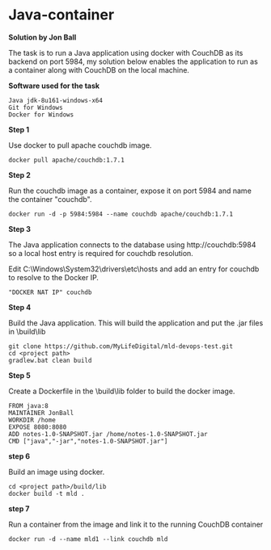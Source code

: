 # **Java-container**

**Solution by Jon Ball**

The task is to run a Java application using docker with CouchDB as its backend on port 5984, my solution below enables the application to run as a container along with CouchDB on the local machine.

**Software used for the task**

    Java jdk-8u161-windows-x64
    Git for Windows
    Docker for Windows

**Step 1**

Use docker to pull apache couchdb image.
```
docker pull apache/couchdb:1.7.1
```
**Step 2**

Run the couchdb image as a container, expose it on port 5984 and name the container "couchdb".
```
docker run -d -p 5984:5984 --name couchdb apache/couchdb:1.7.1
```
**Step 3**

The Java application connects to the database using http://couchdb:5984 so a local host entry is required for couchdb resolution.

Edit C:\Windows\System32\drivers\etc\hosts and add an entry for couchdb to resolve to the Docker IP.
```
"DOCKER NAT IP"	couchdb
```
**Step 4**

Build the Java application. This will build the application and put the .jar files in <projecct path>\build\lib
```
git clone https://github.com/MyLifeDigital/mld-devops-test.git
cd <project path>
gradlew.bat clean build
```
**Step 5**

Create a Dockerfile in the <projecct path>\build\lib folder to build the docker image.
```
FROM java:8
MAINTAINER JonBall
WORKDIR /home
EXPOSE 8080:8080
ADD notes-1.0-SNAPSHOT.jar /home/notes-1.0-SNAPSHOT.jar
CMD ["java","-jar","notes-1.0-SNAPSHOT.jar"]
```

**step 6**

Build an image using docker.
```
cd <project path>/build/lib
docker build -t mld .
```

**step 7**

Run a container from the image and link it to the running CouchDB container
```
docker run -d --name mld1 --link couchdb mld
```


